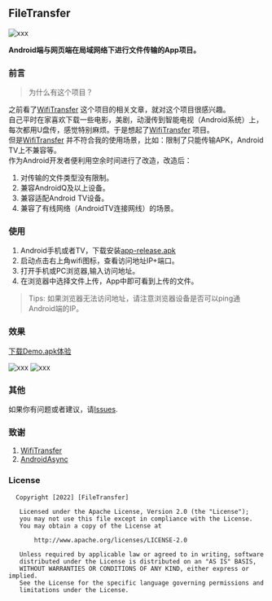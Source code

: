 ## FileTransfer

![xxx](https://github.com/iDeMonnnnnn/Homer/blob/master/icon_logo.png?raw=true)

**Android端与网页端在局域网络下进行文件传输的App项目。**

### 前言

>为什么有这个项目？

之前看了[WifiTransfer](https://github.com/MZCretin/WifiTransfer-master) 这个项目的相关文章，就对这个项目很感兴趣。  
自己平时在家喜欢下载一些电影，美剧，动漫传到智能电视（Android系统）上，每次都用U盘传，感觉特别麻烦。于是想起了[WifiTransfer](https://github.com/MZCretin/WifiTransfer-master) 项目。  
但是[WifiTransfer](https://github.com/MZCretin/WifiTransfer-master) 并不符合我的使用场景，比如：限制了只能传输APK，Android TV上不兼容等。  
作为Android开发者便利用空余时间进行了改造，改造后：

1. 对传输的文件类型没有限制。
2. 兼容AndroidQ及以上设备。
3. 兼容适配Android TV设备。
4. 兼容了有线网络（AndroidTV连接网线）的场景。


### 使用

1. Android手机或者TV，下载安装[app-release.apk](https://github.com/iDeMonnnnnn/Homer/raw/master/app/release/app-release.apk)
2. 启动点击右上角wifi图标，查看访问地址IP+端口。
3. 打开手机或PC浏览器,输入访问地址。
4. 在浏览器中选择文件上传，App中即可看到上传的文件。

>Tips:
> 如果浏览器无法访问地址，请注意浏览器设备是否可以ping通Android端的IP。

### 效果

[下载Demo.apk体验](https://github.com/iDeMonnnnnn/Homer/raw/master/app/release/app-release.apk)

![xxx](https://github.com/iDeMonnnnnn/Homer/blob/master/Screenshot.png?raw=true)
![xxx](https://github.com/iDeMonnnnnn/Homer/blob/master/1111.png?raw=true)

### 其他

如果你有问题或者建议，请[Issues](https://github.com/iDeMonnnnnn/Homer/issues).

### 致谢

1. [WifiTransfer](https://github.com/MZCretin/WifiTransfer-master)  
2. [AndroidAsync](https://github.com/koush/AndroidAsync)

### License

```
  Copyright [2022] [FileTransfer]

   Licensed under the Apache License, Version 2.0 (the "License");
   you may not use this file except in compliance with the License.
   You may obtain a copy of the License at

       http://www.apache.org/licenses/LICENSE-2.0

   Unless required by applicable law or agreed to in writing, software
   distributed under the License is distributed on an "AS IS" BASIS,
   WITHOUT WARRANTIES OR CONDITIONS OF ANY KIND, either express or implied.
   See the License for the specific language governing permissions and
   limitations under the License.
```
